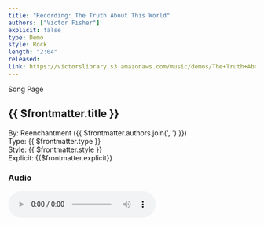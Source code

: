 ```yaml
---
title: "Recording: The Truth About This World"
authors: ["Victor Fisher"]
explicit: false
type: Demo
style: Rock
length: "2:04"
released:
link: https://victorslibrary.s3.amazonaws.com/music/demos/The+Truth+About+this+World.mp3
---
```


<g-link to="/song/the-truth-about-this-world">Song Page</g-link>

## {{ $frontmatter.title }}

By: <g-link to="/band/reenchantment">Reenchantment</g-link> ({{ $frontmatter.authors.join(', ') }})  
Type: {{ $frontmatter.type }}  
Style: {{ $frontmatter.style }}  
Explicit: {{$frontmatter.explicit}}

### Audio

<audio controls controlsList="nodownload">
  <source :src="$frontmatter.link" type="audio/mpeg">
Your browser does not support the audio element.
</audio>
